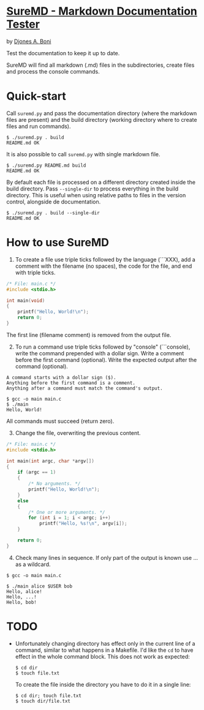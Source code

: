 # [SureMD - Markdown Documentation Tester](https://github.com/embtool/suremd)

by [Djones A. Boni](https://github.com/djboni)

Test the documentation to keep it up to date.

SureMD will find all markdown (.md) files in the subdirectories, create
files and process the console commands.

# Quick-start

Call `suremd.py` and pass the documentation directory (where the
markdown files are present) and the build directory (working directory
where to create files and run commands).

```
$ ./suremd.py . build
README.md OK
```

It is also possible to call `suremd.py` with single markdown file.

```
$ ./suremd.py README.md build
README.md OK
```

By default each file is processed on a different directory created
inside the build directory. Pass `--single-dir` to process everything
in the build directory. This is useful when using relative paths to
files in the version control, alongside de documentation.

```
$ ./suremd.py . build --single-dir
README.md OK
```

# How to use SureMD

1. To create a file use triple ticks followed by the language (```XXX),
   add a comment with the filename (no spaces), the code for
   the file, and end with triple ticks.

```cpp
/* File: main.c */
#include <stdio.h>

int main(void)
{
    printf("Hello, World!\n");
    return 0;
}
```

The first line (filename comment) is removed from the output file.

2. To run a command use triple ticks followed by "console" (```console),
   write the command prepended with a dollar sign.
   Write a comment before the first command (optional).
   Write the expected output after the command (optional).

```console
A command starts with a dollar sign ($).
Anything before the first command is a comment.
Anything after a command must match the command's output.

$ gcc -o main main.c
$ ./main
Hello, World!
```

All commands must succeed (return zero).

3. Change the file, overwriting the previous content.

```cpp
/* File: main.c */
#include <stdio.h>

int main(int argc, char *argv[])
{
    if (argc == 1)
    {
        /* No arguments. */
        printf("Hello, World!\n");
    }
    else
    {
        /* One or more arguments. */
        for (int i = 1; i < argc; i++)
            printf("Hello, %s!\n", argv[i]);
    }

    return 0;
}
```

4. Check many lines in sequence.
   If only part of the output is known use ... as a wildcard.

```console
$ gcc -o main main.c

$ ./main alice $USER bob
Hello, alice!
Hello, ...!
Hello, bob!
```

# TODO

- Unfortunately changing directory has effect only in the current
  line of a command, similar to what happens in a Makefile.
  I'd like the `cd` to have effect in the whole command block.
  This does not work as expected:

  ```
  $ cd dir
  $ touch file.txt
  ```

  To create the file inside the directory you have to do it in a single
  line:

  ```
  $ cd dir; touch file.txt
  $ touch dir/file.txt
  ```
